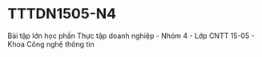 # TTTDN1505-N4

Bài tập lớn học phần Thực tập doanh nghiệp - Nhóm 4 - Lớp CNTT 15-05  - Khoa Công nghệ thông tin 
